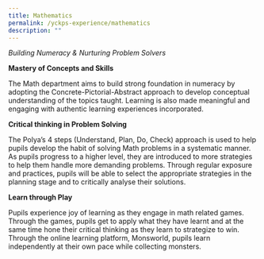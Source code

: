 ```yaml
---
title: Mathematics
permalink: /yckps-experience/mathematics
description: ""
---
```

_Building Numeracy & Nurturing Problem Solvers_

**Mastery of Concepts and Skills**

  

The Math department aims to build strong foundation in numeracy by adopting the Concrete-Pictorial-Abstract approach to develop conceptual understanding of the topics taught. Learning is also made meaningful and engaging with authentic learning experiences incorporated.

  

**Critical thinking in Problem Solving**

The Polya’s 4 steps (Understand, Plan, Do, Check) approach is used to help pupils develop the habit of solving Math problems in a systematic manner. As pupils progress to a higher level, they are introduced to more strategies to help them handle more demanding problems. Through regular exposure and practices, pupils will be able to select the appropriate strategies in the planning stage and to critically analyse their solutions.

  

**Learn through Play**

  

Pupils experience joy of learning as they engage in math related games. Through the games, pupils get to apply what they have learnt and at the same time hone their critical thinking as they learn to strategize to win. Through the online learning platform, Monsworld, pupils learn independently at their own pace while collecting monsters.